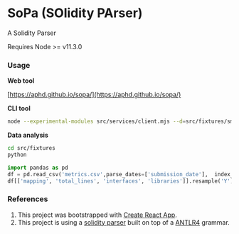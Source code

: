 # SoPa (SOlidity PArser)

A Solidity Parser

Requires Node >= v11.3.0

### Usage

**Web tool**

[https://aphd.github.io/sopa/](https://aphd.github.io/sopa/)

**CLI tool**

```bash
node --experimental-modules src/services/client.mjs --d=src/fixtures/smart-contracts/ --o /tmp/metrics.csv
```

**Data analysis**

```bash
cd src/fixtures
python
```

```python
import pandas as pd
df = pd.read_csv('metrics.csv',parse_dates=['submission_date'],  index_col='submission_date')
df[['mapping', 'total_lines', 'interfaces', 'libraries']].resample('Y').mean().transform(lambda x: x/x.max())
```

### References 
1. This project was bootstrapped with [Create React App](https://github.com/facebook/create-react-app).
3. This project is using a [solidity parser](https://github.com/federicobond/solidity-parser-antlr) built on top of a [ANTLR4](https://github.com/antlr/antlr4) grammar.
